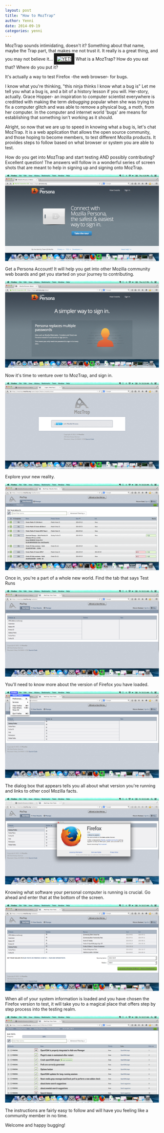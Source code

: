 ```yaml
---
layout: post
title: "How to MozTrap"
author: Yenni
date: 2014-09-19
categories: yenni
---
```

MozTrap sounds intimidating, doesn't it? Something about that name, maybe the Trap part, that makes me not trust it.
It really is a great thing, and you may not believe it... 
<a href="https://www.youtube.com/watch?v=XLeUvZvuvAs
" target="_blank"><img src="https://www.youtube.com/watch?v=XLeUvZvuvAs/0.jpg" 
alt="YET!" width="240" height="180" border="10" /></a>
What is a MozTrap? How do you eat that? Where do you put it?

It's actually a way to test Firefox -the web browser- for bugs. 

I know what you're thinking, "this ninja thinks I know what a bug is" Let me tell you what a bug is, and a bit of a history lesson if you will. Her-story, actually. Grace Hopper- an inspiration to computer scientist everywhere is creditted with making the term _debugging_ popular when she was trying to fix a computer glitch and was able to remove a physical bug, a moth, from her computer. In the computer and internet world 'bugs' are means for establishing that something isn't working as it should.

Alright, so now that we are up to speed in knowing what a bug is, let's chat MozTrap. It is a web application that allows the open source community, and those hoping to become members, to test different Mozilla products. It provides steps to follow based on what browser or system you are able to test.

How do you get into MozTrap and start testing AND possibly contributing? Excellent question! The answers will follow in a wonderful series of screen shots that are meant to help in signing up and signing onto MozTrap.

![First Step](/participants/portland/yenni/images/1_.png)

Get a Persona Account! It will help you get into other Mozilla community web boards and get you started on your journey to contributing.

![Log In](/participants/portland/yenni/images/2.png)

Now it's time to venture over to MozTrap, and sign in.

![MozTrap Sign in after Persona](/participants/portland/yenni/images/3_.png)

Explore your new reality. 

![Tests galore](/participants/portland/yenni/images/4.png)

Once in, you're a part of a whole new world. Find the tab that says Test Runs

![Test Runs and systems](/participants/portland/yenni/images/5.png)

You'll need to know more about the version of Firefox you have loaded.

![About Firefox](/participants/portland/yenni/images/6_5.png)

The dialog box that appears tells you all about what version you're running and links to other cool Mozilla facts.

![Version Information](/participants/portland/yenni/images/6_.png)

Knowing what software your personal computer is running is crucial. Go ahead and enter that at the bottom of the screen.

![System Information](/participants/portland/yenni/images/7.png)

When all of your system information is loaded and you have chosen the Firefox version to test, it will take you to a magical place that offers step by step process into the testing realm.

![Tests to Explore](/participants/portland/yenni/images/8.png)

The instructions are fairly easy to follow and will have you feeling like a community member in no time.

Welcome and happy bugging!


